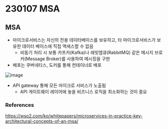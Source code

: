 # 230107 MSA

## MSA

- 마이크로서비스는 자신의 전용 데이터베이스를 보유하고, 타 마이크로서비스가 보유한 데이터 베이스에 직접 액세스할 수 없음
  - 비동기 처리 시 보통 카프카(Kafka)나 래빗엠큐(RabbitMQ) 같은 메시지 브로커(Message Broker)를 사용하여 메시징을 구현
- 배포는 쿠버네티스, 도커를 통해 컨테이너로 배포

![image](https://user-images.githubusercontent.com/61377122/211156702-94f07495-e177-4401-b5ec-79765f43a6e6.png)

- API gateway 통해 모든 마이크로 서비스가 노출됨
  - API 게이트웨이 레이어에 놓을 비즈니스 로직을 최소화하는 것이 중요

### References

https://wso2.com/ko/whitepapers/microservices-in-practice-key-architectural-concepts-of-an-msa/

